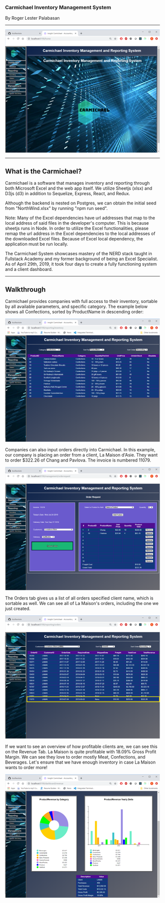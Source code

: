 ### Carmichael Inventory Management System

By Roger Lester Palabasan

---

![Alt text](/public/images/ScreenShots/CarmichaelHome.png?raw=true "HomePage")

---

## What is the Carmichael?

Carmichael is a software that manages inventory and reporting through both Microsoft Excel and the web app itself.
We utilize Sheetjs (xlsx) and D3js (d3) in addition to Sequelize, Express, React, and Redux.

Although the backend is nested on Postgres, we can obtain the initial seed from "NorthWind.xlsx" by running "npm run seed".

Note: Many of the Excel dependencies have url addresses that map to the local address of said files in the developer's computer. This is because sheetjs runs in Node. In order to utilize the Excel functionalities, please remap the url address in the Excel dependencies to the local addresses of the downloaded Excel files. Because of Excel local dependency, the application must be run locally.

The Carmichael System showcases mastery of the NERD stack taught in Fullstack Academy and my former background of being an Excel Specialist. As of April 29th, 2019, it took four days to create a fully functioning system and a client dashboard.

---

## Walkthrough

Carmichael provides companies with full access to their inventory, sortable by all available parameters, and specific category. The example below shows all Confections, sorted by ProductName in descending order:

![Alt text](/public/images/ScreenShots/InventoryConfectionsOrderByProductNameDesc.png?raw=true "Inventory Confections")

Companies can also input orders directly into Carmichael. In this example, our company is placing an order from a client, La Maison d'Asie. They want to order $322.26 of Chang and Pavlova. The invoice is numbered 11079.

![Alt text](/public/images/ScreenShots/OrderRequestLaMaison.png?raw=true "Order Request")

The Orders tab gives us a list of all orders specified client name, which is sortable as well. We can see all of La Maison's orders, including the one we just created.

![Alt text](/public/images/ScreenShots/OrdersLaMaison.png?raw=true "Order Tab")

If we want to see an overview of how profitable clients are, we can see this on the Revenue Tab. La Maison is quite profitable with 18.09% Gross Profit Margin. We can see they love to order mostly Meat, Confections, and Beverages. Let's ensure that we have enough inventory in case La Maison wants to order more!

![Alt text](/public/images/ScreenShots/LaMaisonAnalysis.png?raw=true "LaMaisonAnalysis")
